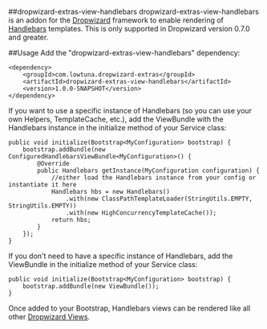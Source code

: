 ##dropwizard-extras-view-handlebars
dropwizard-extras-view-handlebars is an addon for the [Dropwizard](http://www.dropwizard.io/) framework to enable rendering of [Handlebars](http://handlebarsjs.com/) templates. This is only supported in Dropwizard version 0.7.0 and greater.

##Usage
Add the "dropwizard-extras-view-handlebars" dependency:

	<dependency>
		<groupId>com.lowtuna.dropwizard-extras</groupId>
    	<artifactId>dropwizard-extras-view-handlebars</artifactId>
    	<version>1.0.0-SNAPSHOT</version>
 	</dependency>

If you want to use a specific instance of Handlebars (so you can use your own Helpers, TemplateCache, etc.), add the ViewBundle with the Handlebars instance in the initialize method of your Service class:

	public void initialize(Bootstrap<MyConfiguration> bootstrap) {
		bootstrap.addBundle(new ConfiguredHandlebarsViewBundle<MyConfiguration>() {
            @Override
            public Handlebars getInstance(MyConfiguration configuration) {
                //either load the Handlebars instance from your config or instantiate it here
                Handlebars hbs = new Handlebars()
                    .with(new ClassPathTemplateLoader(StringUtils.EMPTY, StringUtils.EMPTY))
                    .with(new HighConcurrencyTemplateCache());
                return hbs;
            }
        });
	}
	
If you don't need to have a specific instance of Handlebars, add the ViewBundle in the initialize method of your Service class:

	public void initialize(Bootstrap<MyConfiguration> bootstrap) {
		bootstrap.addBundle(new ViewBundle());
	}

Once added to your Bootstrap, Handlebars views can be rendered like all other [Dropwizard Views](http://www.dropwizard.io/manual/views/).
